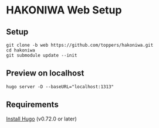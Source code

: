 # HAKONIWA Web Setup

## Setup

    git clone -b web https://github.com/toppers/hakoniwa.git
    cd hakoniwa
    git submodule update --init

## Preview on localhost

    hugo server -D --baseURL="localhost:1313"

## Requirements

[Install Hugo](https://gohugo.io/getting-started/installing/) (v0.72.0 or later)

